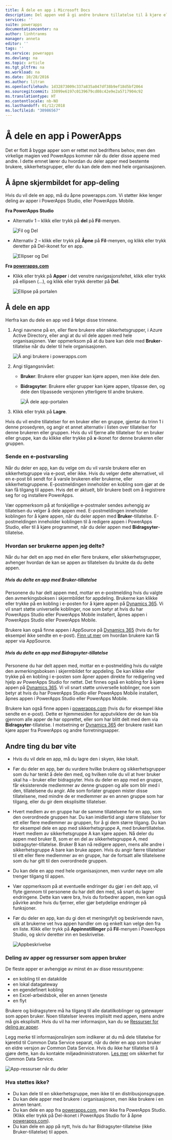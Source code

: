 ```yaml
---
title: Å dele en app i Microsoft Docs
description: Del appen ved å gi andre brukere tillatelse til å kjøre eller endre den
services: ''
suite: powerapps
documentationcenter: na
author: linhtranms
manager: anneta
editor: ''
tags: ''
ms.service: powerapps
ms.devlang: na
ms.topic: article
ms.tgt_pltfrm: na
ms.workload: na
ms.date: 10/28/2016
ms.author: litran
ms.openlocfilehash: 1d32873009c337a835a047df38b9ef18d5bf2064
ms.sourcegitcommit: 33099e6197c0139679cd08c42e9e2a5717904c92
ms.translationtype: HT
ms.contentlocale: nb-NO
ms.lasthandoff: 01/12/2018
ms.locfileid: "30986567"
---
```

# <a name="share-an-app-in-powerapps"></a>Å dele en app i PowerApps
Det er flott å bygge apper som er rettet mot bedriftens behov, men den virkelige magien ved PowerApps kommer når du deler disse appene med andre. I dette emnet lærer du hvordan du deler apper med bestemte brukere, sikkerhetsgrupper, eller du kan dele dem med hele organisasjonen.

## <a name="open-the-share-app-screen"></a>Å åpne skjermbildet for app-deling
Hvis du vil dele en app, må du åpne powerapps.com. Vi støtter ikke lenger deling av apper i PowerApps Studio, eller PowerApps Mobile.

**Fra PowerApps Studio**

* Alternativ 1 – klikk eller trykk på **del** på **Fil**-menyen.
  
    ![Fil og Del](./media/share-app/studio-share.png)
* Alternativ 2 – klikk eller trykk på **Åpne** på **Fil**-menyen, og klikk eller trykk deretter på Del-ikonet for en app.
  
    ![Ellipser og Del](./media/share-app/studio-share-icon.png)

**Fra [powerapps.com](http://web.powerapps.com)**

* Klikk eller trykk på **Apper** i det venstre navigasjonsfeltet, klikk eller trykk på ellipsen (...), og klikk eller trykk deretter på **Del**.
  
   ![Ellipse på portalen](./media/share-app/portal-share.png)

## <a name="share-an-app"></a>Å dele en app
Herfra kan du dele en app ved å følge disse trinnene.

1. Angi navnene på en, eller flere brukere eller sikkerhetsgrupper, i Azure Active Directory, eller angi at du vil dele appen med hele organisasjonen. Vær oppmerksom på at du bare kan dele med **Bruker**-tillatelse når du deler til hele organisasjonen.
   
    ![Å angi brukere i powerapps.com](./media/share-app/portal-users.png)
2. Angi tilgangsnivået:
   
   * **Bruker**: Brukere eller grupper kan kjøre appen, men ikke dele den.
   * **Bidragsyter**: Brukere eller grupper kan kjøre appen, tilpasse den, og dele den tilpassede versjonen ytterligere til andre brukere.
     
       ![Å dele app-portalen](./media/share-app/portal-permissions.png)
3. Klikk eller trykk på **Lagre**.

Hvis du vil endre tillatelser for en bruker eller en gruppe, gjentar du trinn 1 i denne prosedyren, og angir et annet alternativ i listen over tillatelser for denne brukeren eller gruppen. Hvis du vil fjerne alle tillatelser for en bruker eller gruppe, kan du klikke eller trykke på **x**-ikonet for denne brukeren eller gruppen.

### <a name="send-email-notification"></a>Sende en e-postvarsling
Når du deler en app, kan du velge om du vil varsle brukere eller en sikkerhetsgruppe via e-post, eller ikke. Hvis du velger dette alternativet, vil en e-post bli sendt for å varsle brukeren eller brukerne, eller sikkerhetsgruppene. E-postmeldingen inneholder en kobling som gjør at de kan få tilgang til appen. Hvis det er aktuelt, blir brukere bedt om å registrere seg for og installere PowerApps.

Vær oppmerksom på at forskjellige e-postmaler sendes avhengig av tillatelsen du velger å dele appen med. E-postmeldingen inneholder koblingen for å kjøre appen, når du deler appen med **Bruker**-tillatelse. E-postmeldingen inneholder koblingen til å redigere appen i PowerApps Studio, eller til å kjøre programmet, når du deler appen med **Bidragsyter**-tillatelse.

### <a name="how-do-my-users-see-the-app-i-shared"></a>Hvordan ser brukerne appen jeg delte?
Når du har delt en app med én eller flere brukere, eller sikkerhetsgrupper, avhenger hvordan de kan se appen av tillatelsen du brukte da du delte appen.

##### <a name="if-you-shared-app-with-user-permission"></a>Hvis du delte en app med *Bruker*-tillatelse
Personene du har delt appen med, mottar en e-postmelding hvis du valgte den avmerkingsboksen i skjermbildet for appdeling. Brukerne kan klikke eller trykke på en kobling i e-posten for å kjøre appen på [Dynamics 365](http://home.dynamics.com). Vi vil snart støtte universelle koblinger, noe som betyr at hvis du har PowerApps Studio eller PowerApps Mobile installert, åpnes appen i PowerApps Studio eller PowerApps Mobile.

Brukere kan også finne appen i AppSource på [Dynamics 365](http://home.dynamics.com) (hvis du for eksempel ikke sendte en e-post). [Finn ut mer](app-source.md) om hvordan brukere kan få apper via AppSource.

##### <a name="if-you-shared-an-app-with-contributor-permission"></a>Hvis du delte en app med *Bidragsyter*-tillatelse
Personene du har delt appen med, mottar en e-postmelding hvis du valgte den avmerkingsboksen i skjermbildet for appdeling. De kan klikke eller trykke på en kobling i e-posten som åpner appen direkte for redigering ved hjelp av PowerApps Studio for nettet. Det finnes også en kobling for å kjøre appen på [Dynamics 365](http://home.dynamics.com). Vi vil snart støtte universelle koblinger, noe som betyr at hvis du har PowerApps Studio eller PowerApps Mobile installert, åpnes appen i PowerApps Studio eller PowerApps Mobile.

Brukere kan også finne appen i [powerapps.com](http://web.powerapps.com) (hvis du for eksempel ikke sendte en e-post). Dette er hjemmesiden for apputviklere der de kan bla gjennom alle apper de har opprettet, eller som har blitt delt med dem via **Bidragsyter**-tillatelse. I motsetning er [Dynamics 365](http://home.dynamics.com) der brukere raskt kan kjøre apper fra PowerApps og andre forretningsapper.

## <a name="other-things-to-know"></a>Andre ting du bør vite
* Hvis du vil dele en app, må du lagre den i skyen, ikke lokalt.
* Før du deler en app, bør du vurdere hvilke brukere og sikkerhetsgrupper som du har tenkt å dele den med, og hvilken rolle du vil at hver bruker skal ha – bruker eller bidragsyter. Hvis du deler en app med en gruppe, får eksisterende medlemmer av denne gruppen og alle som blir med i den, tillatelsene du angir. Alle som forlater gruppen mister disse tillatelsene, med mindre de er medlemmer av en annen gruppe som har tilgang, eller du gir dem eksplisitte tillatelser.
* Hvert medlem av en gruppe har de samme tillatelsene for en app, som den overordnede gruppen har. Du kan imidlertid angi større tillatelser for ett eller flere medlemmer av gruppen, for å gi dem større tilgang. Du kan for eksempel dele en app med sikkerhetsgruppe A, med brukertillatelse. Hvert medlem av sikkerhetsgruppe A kan kjøre appen. Nå deler du appen med bruker B, som er en del av sikkerhetsgruppe A, med bidragsyter-tillatelse. Bruker B kan nå redigere appen, mens alle andre i sikkerhetsgruppe A bare kan bruke appen. Hvis du angir færre tillatelser til ett eller flere medlemmer av en gruppe, har de fortsatt alle tillatelsene som du har gitt til den overordnede gruppen.
* Du kan dele en app med hele organisasjonen, men vurder nøye om alle trenger tilgang til appen.
* Vær oppmerksom på at eventuelle endringer du gjør i en delt app, vil flyte gjennom til personene du har delt den med, så snart du lagrer endringene. Dette kan være bra, hvis du forbedrer appen, men kan også påvirke andre hvis du fjerner, eller gjør betydelige endringer på funksjoner.
* Før du deler en app, kan du gi den et meningsfylt og beskrivende navn, slik at brukerne vet hva appen handler om og enkelt kan velge den fra en liste. Klikk eller trykk på **Appinnstillinger** på **Fil**-menyen i PowerApps Studio, og skriv deretter inn en beskrivelse.
  
  ![Appbeskrivelse](./media/share-app/description.png)

### <a name="app-sharing-and-the-resources-the-app-uses"></a>Deling av apper og ressurser som appen bruker
De fleste apper er avhengige av minst én av disse ressurstypene:

* en kobling til en datakilde
* en lokal datagateway
* en egendefinert kobling
* en Excel-arbeidsbok, eller en annen tjeneste
* en flyt

Brukere og bidragsytere må ha tilgang til alle datatilkoblinger og gatewayer som appen bruker. Noen tillatelser leveres implisitt med appen, mens andre må gis eksplisitt. Hvis du vil ha mer informasjon, kan du se [Ressurser for deling av apper](share-app-resources.md).

Legg merke til informasjonslinjen som indikerer at du må dele tillatelse for kjøretid til Common Data Service separat, når du deler en app som bruker en eldre versjon av Common Data Service. Hvis du ikke har tillatelse til å gjøre dette, kan du kontakte miljøadministratoren. [Les mer](database-security.md) om sikkerhet for Common Data Service.

![App-ressurser når du deler](./media/share-app/app-sharing-resources.png)

### <a name="what-isnt-supported"></a>Hva støttes ikke?
* Du kan dele til en sikkerhetsgruppe, men ikke til en distribusjonsgruppe.
* Du kan dele apper med brukere i organisasjonen, men ikke brukere i en annen tenant.
* Du kan dele en app fra [powerapps.com](http://web.powerapps.com), men ikke fra PowerApps Studio. (Klikk eller trykk på Del-ikonet i PowerApps Studio for å åpne [powerapps.com](http://web.powerapps.com)).
* Du kan dele en app på nytt, hvis du har Bidragsyter-tillatelse (ikke Bruker-tillatelse) til appen.

